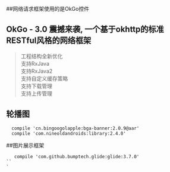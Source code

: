 ##网络请求框架使用的是OkGo控件
## OkGo - 3.0 震撼来袭, 一个基于okhttp的标准RESTful风格的网络框架

> 工程结构全新优化  
支持RxJava  
支持RxJava2  
支持自定义缓存策略  
支持下载管理  
支持上传管理  

## 轮播图
```
  compile 'cn.bingoogolapple:bga-banner:2.0.9@aar'
  compile 'com.nineoldandroids:library:2.4.0'
  ```                                                                                                                                                                                  
##图片展示框架
```
   compile 'com.github.bumptech.glide:glide:3.7.0'
``                                                                           `
